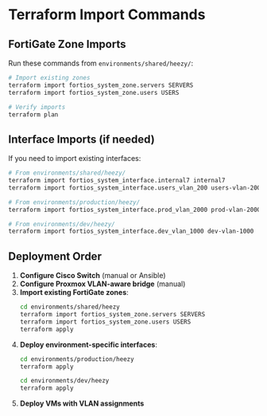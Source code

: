 # Terraform Import Commands

## FortiGate Zone Imports

Run these commands from `environments/shared/heezy/`:

```bash
# Import existing zones
terraform import fortios_system_zone.servers SERVERS
terraform import fortios_system_zone.users USERS

# Verify imports
terraform plan
```

## Interface Imports (if needed)

If you need to import existing interfaces:

```bash
# From environments/shared/heezy/
terraform import fortios_system_interface.internal7 internal7
terraform import fortios_system_interface.users_vlan_200 users-vlan-200

# From environments/production/heezy/
terraform import fortios_system_interface.prod_vlan_2000 prod-vlan-2000

# From environments/dev/heezy/
terraform import fortios_system_interface.dev_vlan_1000 dev-vlan-1000
```

## Deployment Order

1. **Configure Cisco Switch** (manual or Ansible)
2. **Configure Proxmox VLAN-aware bridge** (manual)
3. **Import existing FortiGate zones**:
   ```bash
   cd environments/shared/heezy
   terraform import fortios_system_zone.servers SERVERS
   terraform import fortios_system_zone.users USERS
   terraform apply
   ```
4. **Deploy environment-specific interfaces**:
   ```bash
   cd environments/production/heezy
   terraform apply
   
   cd environments/dev/heezy
   terraform apply
   ```
5. **Deploy VMs with VLAN assignments**